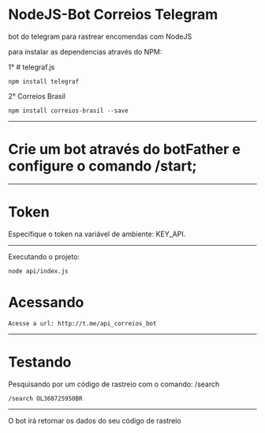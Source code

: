 
# NodeJS-Bot Correios Telegram
bot do telegram para rastrear encomendas com NodeJS

para instalar as dependencias através do NPM:

1° # telegraf.js
```
npm install telegraf
```

2° Correios Brasil
```
npm install correios-brasil --save
```
___
# Crie um bot através do botFather e configure o comando /start;
___
# Token
Especifique o token na variável de ambiente: KEY_API.
___
Executando o projeto:
```
node api/index.js
```
# Acessando
```
Acesse a url: http://t.me/api_correios_bot
```
___
# Testando

Pesquisando por um código de rastreio com o comando: /search
```
/search OL360725950BR
```
___
O bot irá retornar os dados do seu código de rastreio
